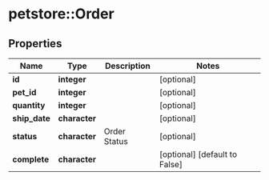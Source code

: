 # petstore::Order

## Properties
Name | Type | Description | Notes
------------ | ------------- | ------------- | -------------
**id** | **integer** |  | [optional] 
**pet_id** | **integer** |  | [optional] 
**quantity** | **integer** |  | [optional] 
**ship_date** | **character** |  | [optional] 
**status** | **character** | Order Status | [optional] 
**complete** | **character** |  | [optional] [default to False]


